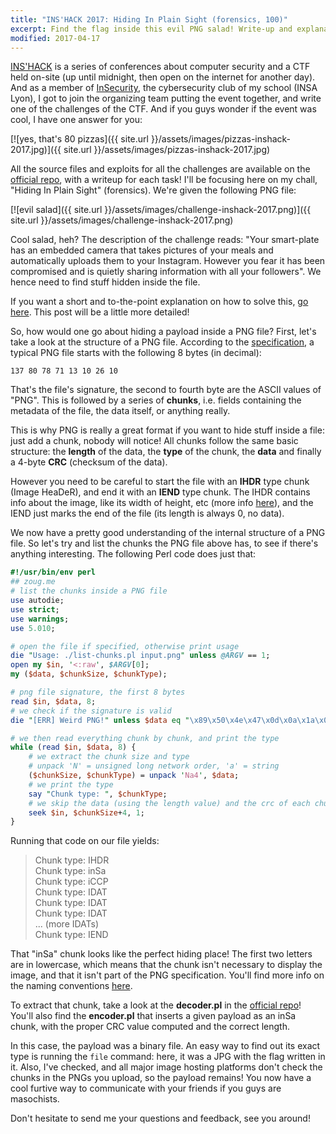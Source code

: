 ```yaml
---
title: "INS'HACK 2017: Hiding In Plain Sight (forensics, 100)"
excerpt: Find the flag inside this evil PNG salad! Write-up and explanation of the Perl source code
modified: 2017-04-17
---
```


[INS'HACK](http://inshack.insecurity-insa.fr/) is a series of conferences about computer security and a CTF held on-site (up until midnight, then open on the internet for another day). And as a member of [InSecurity](http://insecurity-insa.fr/), the cybersecurity club of my school (INSA Lyon), I got to join the organizing team putting the event together, and write one of the challenges of the CTF. And if you guys wonder if the event was cool, I have one answer for you:

[![yes, that's 80 pizzas]({{ site.url }}/assets/images/pizzas-inshack-2017.jpg)]({{ site.url }}/assets/images/pizzas-inshack-2017.jpg)

All the source files and exploits for all the challenges are available on the [official repo](https://github.com/HugoDelval/inshack-2017/), with a writeup for each task! I'll be focusing here on my chall, "Hiding In Plain Sight" (forensics). We're given the following PNG file:

[![evil salad]({{ site.url }}/assets/images/challenge-inshack-2017.png)]({{ site.url }}/assets/images/challenge-inshack-2017.png)

Cool salad, heh? The description of the challenge reads: "Your smart-plate has an embedded camera that takes pictures of your meals and automatically uploads them to your Instagram. However you fear it has been compromised and is quietly sharing information with all your followers". We hence need to find stuff hidden inside the file.

If you want a short and to-the-point explanation on how to solve this, [go here](https://github.com/HugoDelval/inshack-2017/blob/master/challenges/forensics/hiding-in-plain-sight-100/writeup.md). This post will be a little more detailed!

So, how would one go about hiding a payload inside a PNG file? First, let's take a look at the structure of a PNG file. According to the [specification](http://www.libpng.org/pub/png/spec/1.2/PNG-Structure.html), a typical PNG file starts with the following 8 bytes (in decimal):

    137 80 78 71 13 10 26 10

That's the file's signature, the second to fourth byte are the ASCII values of "PNG". This is followed by a series of **chunks**, i.e. fields containing the metadata of the file, the data itself, or anything really.

This is why PNG is really a great format if you want to hide stuff inside a file: just add a chunk, nobody will notice! All chunks follow the same basic structure: the **length** of the data, the **type** of the chunk, the **data** and finally a 4-byte **CRC** (checksum of the data).

However you need to be careful to start the file with an **IHDR** type chunk (Image HeaDeR), and end it with an **IEND** type chunk. The IHDR contains info about the image, like its width of height, etc (more info [here](http://www.libpng.org/pub/png/spec/1.2/PNG-Chunks.html#C.IHDR)), and the IEND just marks the end of the file (its length is always 0, no data).

We now have a pretty good understanding of the internal structure of a PNG file. So let's try and list the chunks the PNG file above has, to see if there's anything interesting. The following Perl code does just that:

```perl
#!/usr/bin/env perl
## zoug.me
# list the chunks inside a PNG file
use autodie;
use strict;
use warnings;
use 5.010;

# open the file if specified, otherwise print usage
die "Usage: ./list-chunks.pl input.png" unless @ARGV == 1;
open my $in, '<:raw', $ARGV[0];
my ($data, $chunkSize, $chunkType);

# png file signature, the first 8 bytes
read $in, $data, 8;
# we check if the signature is valid
die "[ERR] Weird PNG!" unless $data eq "\x89\x50\x4e\x47\x0d\x0a\x1a\x0a";

# we then read everything chunk by chunk, and print the type
while (read $in, $data, 8) {
    # we extract the chunk size and type
    # unpack 'N' = unsigned long network order, 'a' = string
    ($chunkSize, $chunkType) = unpack 'Na4', $data;
    # we print the type
    say "Chunk type: ", $chunkType;
    # we skip the data (using the length value) and the crc of each chunk (4 bytes)
    seek $in, $chunkSize+4, 1;
}
```

Running that code on our file yields:

> Chunk type: IHDR    
> Chunk type: inSa    
> Chunk type: iCCP    
> Chunk type: IDAT    
> Chunk type: IDAT    
> Chunk type: IDAT    
> ... (more IDATs)    
> Chunk type: IEND    

That "inSa" chunk looks like the perfect hiding place! The first two letters are in lowercase, which means that the chunk isn't necessary to display the image, and that it isn't part of the PNG specification. You'll find more info on the naming conventions [here](http://www.libpng.org/pub/png/spec/1.2/PNG-Structure.html#Chunk-naming-conventions).

To extract that chunk, take a look at the **decoder.pl** in the [official repo](https://github.com/HugoDelval/inshack-2017/)! You'll also find the **encoder.pl** that inserts a given payload as an inSa chunk, with the proper CRC value computed and the correct length.

In this case, the payload was a binary file. An easy way to find out its exact type is running the `file` command: here, it was a JPG with the flag written in it. Also, I've checked, and all major image hosting platforms don't check the chunks in the PNGs you upload, so the payload remains! You now have a cool furtive way to communicate with your friends if you guys are masochists.

Don't hesitate to send me your questions and feedback, see you around!


